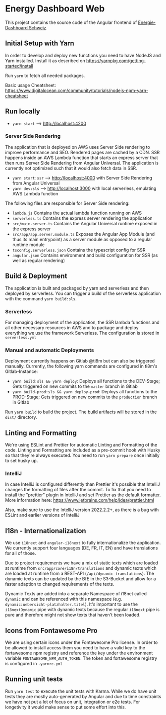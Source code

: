 # Energy Dashboard Web

This project contains the source code of the Angular frontend of [Energie-Dashboard Schweiz](https://energiedashboard.admin.ch).

## Initial Setup with Yarn

In order to develop and deploy new functions you need to have NodeJS and Yarn installed.
Install it as described on https://yarnpkg.com/getting-started/install

Run `yarn` to fetch all needed packages.

Basic usage Cheatsheet: https://www.digitalocean.com/community/tutorials/nodejs-npm-yarn-cheatsheet

## Run locally

-   `yarn start` --> [http://localhost:4200](http://localhost:4200)

### Server Side Rendering

The application that is deployed on AWS uses Server Side rendering to improve performance and SEO. Rendered pages are cached by a CDN. SSR happens inside an AWS Lambda function that starts an express server that then runs Server Side Rendering from Angular Universal. The application is currently not optimized such that it would also fetch data in SSR.

-   `yarn start:ssr` --> [http://localhost:4000](http://localhost:4000) with Server Side Rendering from Angular Universal
-   `yarn dev:sls` --> [http://localhost:3000](http://localhost:3000) with local serverless, emulating AWS Lambda function

The following files are responsible for Server Side rendering:

-   `lambda.js` Contains the actual lambda function running on AWS
-   `serverless.ts` Contains the express server rendering the application
-   `src/main.server.ts` Contains the Angular Universal runtime exposed in the express server
-   `src/app/app.server.module.ts` Exposes the Angular App Module (and thus its main entrypoint) as a server module as opposed to a regular runtime module
-   `tsconfig.serverless.json` Contains the typescript config for SSR
-   `angular.json` Contains environment and build configuration for SSR (as well as regular rendering)

## Build & Deployment

The application is built and packaged by yarn and serverless and then deployed by serverless.
You can trigger a build of the serverless application with the command `yarn build:sls`.

### Serverless

For managing deployment of the application, the SSR lambda functions and all other necessary resources in AWS and to package and deploy everything we use the framework Serverless. The configuration is stored in `serverless.yml`

### Manual and automatic Deployments

Deployment currently happens on Gitlab @ti8m but can also be triggered manually. Currently, the following yarn commands are configured in ti8m's Gitlab-Instance:

-   `yarn build:sls && yarn deploy`: Deploys all functions to the DEV-Stage; Gets triggered on new commits to the `master` branch in Gitlab
-   `yarn build-prod:sls && yarn deploy-prod`: Deploys all functions to the PROD-Stage; Gets triggered on new commits to the `production` branch in Gitlab

Run `yarn build` to build the project. The build artifacts will be stored in the `dist/` directory.

## Linting and Formatting

We're using ESLint and Prettier for automatic Linting and Formatting of the code. Linting and Formatting are included as a pre-commit hook with Husky so that they're always executed. You need to run `yarn prepare` once initially to set husky up.

### IntelliJ

In case IntelliJ is configured differently than Prettier it's possible that IntelliJ changes the formatting of files after the commit. To fix that you need to install the "prettier" plugin in IntelliJ and set Prettier as the default formatter. More information here: https://www.jetbrains.com/help/idea/prettier.html

Also, make sure to use the IntelliJ version 2022.2.2+, as there is a bug with ESLint and earlier versions of IntelliJ

## I18n - Internationalization

We use `i18next` and `angular-i18next` to fully internationalize the application. We currently support four languages (DE, FR, IT, EN) and have translations for all of those.

Due to project requirements we have a mix of static texts which are loaded at runtime from `src/app/core/i18n/translations` and dynamic texts which are loaded at runtime from a REST-API (`/api/dynamic-translations`). The dynamic texts can be updated by the BfE in the S3-Bucket and allow for a faster adaption to changed requirements of the texts.

Dynamic Texts are added into a separate Namespace of i18net called `dynamic` and can be referenced with this namespace (e.g. `dynamic:uebersicht-platzhalter.titel`). It's important to use the `i18nextDynamic` pipe with dynamic texts because the regular `i18next` pipe is pure and therefore might not show texts that haven't been loaded.

## Icons from Fontawesome Pro

We are using certain icons under the Fontawesome Pro license. In order to be allowed to install access them you need to have a valid key to the fortawesome npm registry and reference the key under the environment variable `FONTAWESOME_NPM_AUTH_TOKEN`. The token and fortawesome registry is configured in `.yarnrc.yml`

## Running unit tests

Run `yarn test` to execute the unit tests with Karma. While we do have unit tests they are mostly auto-generated by Angular and due to time constraints we have not put a lot of focus on unit, integration or e2e tests. For longetivity it would make sense to put some effort into this.
